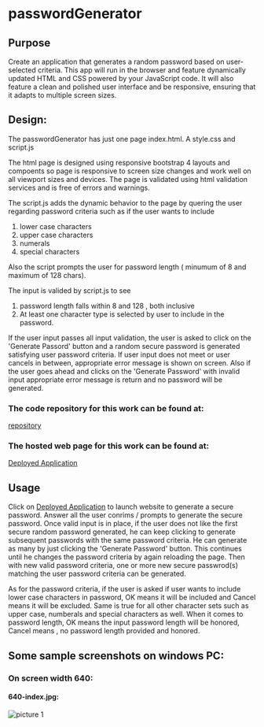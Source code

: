 # passwordGenerator

## Purpose
Create an application that generates a random password based on user-selected criteria. This app will run in the browser and feature dynamically updated HTML and CSS powered by your JavaScript code. It will also feature a clean and polished user interface and be responsive, ensuring that it adapts to multiple screen sizes.


## Design:
The passwordGenerator has just one page index.html. A style.css and script.js

The html page is designed using responsive bootstrap 4 layouts and compoents so page is responsive to screen size changes and work well on all viewport sizes and devices. The page is validated using html validation services and is free of errors and warnings.

The script.js adds the dynamic behavior to the page by quering the user regarding password criteria  such as if the user wants to include

1. lower case characters 
2. upper case characters
3. numerals
4. special characters
   
Also the script prompts the user for password length ( minumum of 8 and maximum of 128 chars).

The input is valided by script.js to see
1. password length falls within 8 and 128 , both inclusive
2. At least one character type is selected by user to include in the password.
   
If the user input passes all input validation, the user is asked to click on the 'Generate Passord' button and  a random secure password is generated satisfying user password criteria.  If user input does not meet or user cancels in between, appropriate error message is shown on screen. Also if the user goes ahead and clicks on the 'Generate Password' with invalid input appropriate error message is return and no password will be generated.

### The code repository for this work can be found at:
[repository](https://github.com/s-suresh-kumar/passwordGenerator)

### The hosted web page for this work can be found at:
[Deployed Application](https://s-suresh-kumar.github.io/passwordGenerator/)

## Usage 
Click  on [Deployed Application](https://s-suresh-kumar.github.io/passordGenerator/) to launch website to generate a secure password. Answer all the user conrims / prompts to generate the secure password. Once valid input is in place, if the user does not like the first secure random password generated, he can keep clicking to generate subsequent passwords with the same password criteria.  He can generate as many by just clicking the 'Generate Password' button. This continues until he changes the password criteria by again reloading the page. Then with new valid password criteria, one or more new secure passwrod(s) matching the user password criteria can be generated. 

As for the password criteria, if the user is asked if user wants to include lower case characters in password, OK means it will be included and Cancel means it will be excluded. Same is true for all other character sets such as upper case, numberals and special characters as well. When it comes to password length, OK means the input password length will be honored, Cancel means , no password length provided and honored.

## Some sample screenshots on windows PC:


### On screen width 640:  

#### 640-index.jpg:  

![picture 1](images/b2b6c9478065e13b6395c6338ca905b7d4e4e21c06bd59001267ac473c311e6b.png)  

 